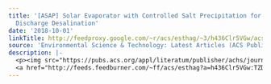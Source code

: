 ```yaml
---
title: '[ASAP] Solar Evaporator with Controlled Salt Precipitation for Zero Liquid
  Discharge Desalination'
date: '2018-10-01'
linkTitle: http://feedproxy.google.com/~r/acs/esthag/~3/h436Clr5VGw/acs.est.8b03300
source: 'Environmental Science & Technology: Latest Articles (ACS Publications)'
description: |-
  <p><img src="https://pubs.acs.org/appl/literatum/publisher/achs/journals/content/esthag/0/esthag.ahead-of-print/acs.est.8b03300/20181001/images/medium/es-2018-033008_0008.gif" alt="TOC Graphic"/></p><div><cite>Environmental Science & Technology</cite></div><div>DOI: 10.1021/acs.est.8b03300</div><div class="feedflare">
  <a href="http://feeds.feedburner.com/~ff/acs/esthag?a=h436Clr5VGw:TZDJCbXTsDo:yIl2AUoC8zA"><img src="http://feeds.feedburner.com/~ff/acs/esthag?d=yIl2AUoC8zA" border="0"></img></a>
---
```

